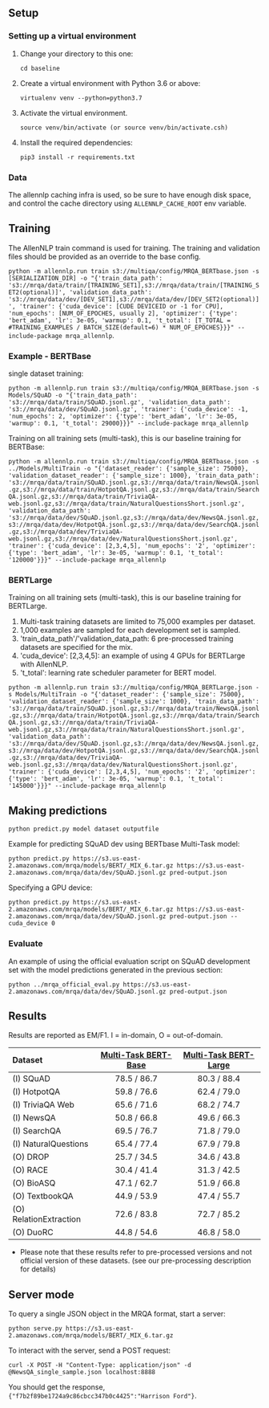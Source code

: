 ## Setup

### Setting up a virtual environment

1.  Change your directory to this one:

    ```
    cd baseline
    ```

2.  Create a virtual environment with Python 3.6 or above:

    ```
    virtualenv venv --python=python3.7
    ```

3.  Activate the virtual environment.

    ```
    source venv/bin/activate (or source venv/bin/activate.csh)
    ```

4.  Install the required dependencies:

    ```
    pip3 install -r requirements.txt
    ```

### Data

The allennlp caching infra is used, so be sure to have enough disk space, and control the cache directory using `ALLENNLP_CACHE_ROOT` env variable.


## Training

The AllenNLP train command is used for training. The training and validation files should be provided as an override to the base config. 

 `python -m allennlp.run train s3://multiqa/config/MRQA_BERTbase.json -s [SERIALIZATION_DIR] -o "{'train_data_path': 's3://mrqa/data/train/[TRAINING_SET1],s3://mrqa/data/train/[TRAINING_SET2(optional)]', 'validation_data_path': 's3://mrqa/data/dev/[DEV_SET1],s3://mrqa/data/dev/[DEV_SET2(optional)]', 'trainer': {'cuda_device': [CUDE DEVICEID or -1 for CPU], 'num_epochs': [NUM_OF_EPOCHES, usually 2], 'optimizer': {'type': 'bert_adam', 'lr': 3e-05, 'warmup': 0.1, 't_total': [T_TOTAL = #TRAINING_EXAMPLES / BATCH_SIZE(default=6) * NUM_OF_EPOCHES}}}" --include-package mrqa_allennlp`.
 
 ### Example - BERTBase
 
 single dataset training:
 
 `python -m allennlp.run train s3://multiqa/config/MRQA_BERTbase.json -s Models/SQuAD -o "{'train_data_path': 's3://mrqa/data/train/SQuAD.jsonl.gz', 'validation_data_path': 's3://mrqa/data/dev/SQuAD.jsonl.gz', 'trainer': {'cuda_device': -1, 'num_epochs': 2, 'optimizer': {'type': 'bert_adam', 'lr': 3e-05, 'warmup': 0.1, 't_total': 29000}}}" --include-package mrqa_allennlp `

 Training on all training sets (multi-task), this is our baseline training for BERTBase:
 
 `python -m allennlp.run train s3://multiqa/config/MRQA_BERTbase.json -s ../Models/MultiTrain -o "{'dataset_reader': {'sample_size': 75000}, 'validation_dataset_reader': {'sample_size': 1000}, 'train_data_path': 's3://mrqa/data/train/SQuAD.jsonl.gz,s3://mrqa/data/train/NewsQA.jsonl.gz,s3://mrqa/data/train/HotpotQA.jsonl.gz,s3://mrqa/data/train/SearchQA.jsonl.gz,s3://mrqa/data/train/TriviaQA-web.jsonl.gz,s3://mrqa/data/train/NaturalQuestionsShort.jsonl.gz', 'validation_data_path': 's3://mrqa/data/dev/SQuAD.jsonl.gz,s3://mrqa/data/dev/NewsQA.jsonl.gz,s3://mrqa/data/dev/HotpotQA.jsonl.gz,s3://mrqa/data/dev/SearchQA.jsonl.gz,s3://mrqa/data/dev/TriviaQA-web.jsonl.gz,s3://mrqa/data/dev/NaturalQuestionsShort.jsonl.gz', 'trainer': {'cuda_device': [2,3,4,5], 'num_epochs': '2', 'optimizer': {'type': 'bert_adam', 'lr': 3e-05, 'warmup': 0.1, 't_total': '120000'}}}" --include-package mrqa_allennlp`
 

 ### BERTLarge
  
  Training on all training sets (multi-task), this is our baseline training for BERTLarge.
  
  1. Multi-task training datasets are limited to 75,000 examples per dataset.
  2. 1,000 examples are sampled for each development set is sampled.
  3. 'train_data_path'/'validation_data_path: 6 pre-processed training datasets are specified for the mix.
  4. 'cuda_device': [2,3,4,5]: an example of using 4 GPUs for BERTLarge with AllenNLP.  
  5. 't_total': learning rate scheduler parameter for BERT model.  
 
  `python -m allennlp.run train s3://multiqa/config/MRQA_BERTLarge.json -s Models/MultiTrain -o "{'dataset_reader': {'sample_size': 75000}, 'validation_dataset_reader': {'sample_size': 1000}, 'train_data_path': 's3://mrqa/data/train/SQuAD.jsonl.gz,s3://mrqa/data/train/NewsQA.jsonl.gz,s3://mrqa/data/train/HotpotQA.jsonl.gz,s3://mrqa/data/train/SearchQA.jsonl.gz,s3://mrqa/data/train/TriviaQA-web.jsonl.gz,s3://mrqa/data/train/NaturalQuestionsShort.jsonl.gz', 'validation_data_path': 's3://mrqa/data/dev/SQuAD.jsonl.gz,s3://mrqa/data/dev/NewsQA.jsonl.gz,s3://mrqa/data/dev/HotpotQA.jsonl.gz,s3://mrqa/data/dev/SearchQA.jsonl.gz,s3://mrqa/data/dev/TriviaQA-web.jsonl.gz,s3://mrqa/data/dev/NaturalQuestionsShort.jsonl.gz', 'trainer': {'cuda_device': [2,3,4,5], 'num_epochs': '2', 'optimizer': {'type': 'bert_adam', 'lr': 3e-05, 'warmup': 0.1, 't_total': '145000'}}}" --include-package mrqa_allennlp`
 

 
 
## Making predictions
 
 `python predict.py model dataset outputfile `

Example for predicting SQuAD dev using BERTbase Multi-Task model: 

 `python predict.py https://s3.us-east-2.amazonaws.com/mrqa/models/BERT/_MIX_6.tar.gz https://s3.us-east-2.amazonaws.com/mrqa/data/dev/SQuAD.jsonl.gz pred-output.json`
 
 Specifying a GPU device:
 
 `python predict.py https://s3.us-east-2.amazonaws.com/mrqa/models/BERT/_MIX_6.tar.gz https://s3.us-east-2.amazonaws.com/mrqa/data/dev/SQuAD.jsonl.gz pred-output.json --cuda_device 0`
 
### Evaluate 
 
 An example of using the official evaluation script on SQuAD development set with the model predictions generated in the previous section: 
 
 `python ../mrqa_official_eval.py https://s3.us-east-2.amazonaws.com/mrqa/data/dev/SQuAD.jsonl.gz pred-output.json`
 
## Results
 
Results are reported as EM/F1. I = in-domain, O = out-of-domain.

| Dataset | [Multi-Task BERT-Base](https://s3.us-east-2.amazonaws.com/mrqa/models/BERT/_MIX_6.tar.gz) | [Multi-Task BERT-Large](https://s3.us-east-2.amazonaws.com/mrqa/models/BERT/_MIX_6_large.tar.gz)|
| :----- | :-------------------:| :------------------: |
| (I) SQuAD | 78.5 / 86.7 | 80.3 / 88.4 |
| (I) HotpotQA | 59.8 / 76.6 | 62.4 / 79.0 |
| (I) TriviaQA Web | 65.6 / 71.6 | 68.2 / 74.7 |
| (I) NewsQA | 50.8 / 66.8 | 49.6 / 66.3 |
| (I) SearchQA | 69.5 / 76.7 | 71.8 / 79.0 |
| (I) NaturalQuestions | 65.4 / 77.4 | 67.9 / 79.8 |
| (O) DROP | 25.7 / 34.5 | 34.6 / 43.8 |
| (O) RACE | 30.4 / 41.4 | 31.3 / 42.5 |
| (O) BioASQ | 47.1 / 62.7 | 51.9 / 66.8 |
| (O) TextbookQA | 44.9 / 53.9 | 47.4 / 55.7 |
| (O) RelationExtraction | 72.6 / 83.8 | 72.7 / 85.2 |
| (O) DuoRC | 44.8 / 54.6 | 46.8 / 58.0 |
 
* Please note that these results refer to pre-processed versions and not official version of these datasets. (see our pre-processing description for details) 
## Server mode
To query a single JSON object in the MRQA format, start a server:
```
python serve.py https://s3.us-east-2.amazonaws.com/mrqa/models/BERT/_MIX_6.tar.gz
```
To interact with the server, send a POST request:
```
curl -X POST -H "Content-Type: application/json" -d @NewsQA_single_sample.json localhost:8888
```
You should get the response, `{"f7b2f89be1724a9c86cbcc347b0c4425":"Harrison Ford"}`.

